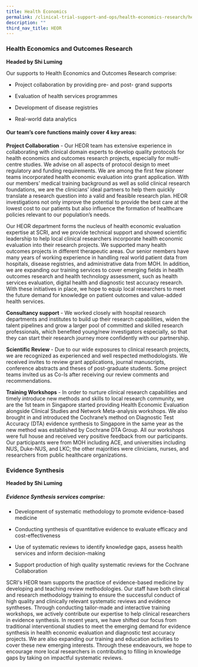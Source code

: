 ```yaml
---
title: Health Economics
permalink: /clinical-trial-support-and-ops/health-economics-research/health-economics/
description: ""
third_nav_title: HEOR
---
```

### Health Economics and Outcomes Research

**Headed by Shi Luming**

Our supports to Health Economics and Outcomes Research comprise:

*   Project collaboration by providing pre- and post- grand supports
    
*   Evaluation of health services programmes
    
*   Development of disease registries 
    
*   Real-world data analytics
    

#### Our team’s core functions mainly cover 4 key areas: 

**Project Collaboration** - Our HEOR team has extensive experience in collaborating with clinical domain experts to develop quality protocols for health economics and outcomes research projects, especially for multi-centre studies. We advise on all aspects of protocol design to meet regulatory and funding requirements. We are among the first few pioneer teams incorporated health economic evaluation into grant application. With our members’ medical training background as well as solid clinical research foundations, we are the clinicians’ ideal partners to help them quickly translate a research question into a valid and feasible research plan. HEOR investigations not only improve the potential to provide the best care at the lowest cost to our patients but also influence the formation of healthcare policies relevant to our population’s needs. 

Our HEOR department forms the nucleus of health economic evaluation expertise at SCRI, and we provide technical support and showed scientific leadership to help local clinical researchers incorporate health economic evaluation into their research projects. We supported many health outcomes projects in different therapeutic areas. Our senior members have many years of working experience in handling real world patient data from hospitals, disease registries, and administrative data from MOH. In addition, we are expanding our training services to cover emerging fields in health outcomes research and health technology assessment, such as health services evaluation, digital health and diagnostic test accuracy research. With these initiatives in place, we hope to equip local researchers to meet the future demand for knowledge on patient outcomes and value-added health services.

**Consultancy support** - We worked closely with hospital research departments and institutes to build up their research capabilities, widen the talent pipelines and grow a larger pool of committed and skilled research professionals, which benefited young/new investigators especially, so that they can start their research journey more confidently with our partnership. 

  
**Scientific Review** - Due to our wide exposures to clinical research projects, we are recognized as experienced and well respected methodologists. We received invites to review grant applications, journal manuscripts, conference abstracts and theses of post-graduate students. Some project teams invited us as Co-Is after receiving our review comments and recommendations.

**Training Workshops** - In order to nurture clinical research capabilities and timely introduce new methods and skills to local research community, we are the 1st team in Singapore started providing Health Economic Evaluation alongside Clinical Studies and Network Meta-analysis workshops. We also brought in and introduced the Cochrane’s method on Diagnostic Test Accuracy (DTA) evidence synthesis to Singapore in the same year as the new method was established by Cochrane DTA Group. All our workshops were full house and received very positive feedback from our participants. Our participants were from MOH including ACE, and universities including NUS, Duke-NUS, and LKC; the other majorities were clinicians, nurses, and researchers from public healthcare organizations.


### Evidence Synthesis

**Headed by Shi Luming**

##### Evidence Synthesis services comprise:

*   Development of systematic methodology to promote evidence-based medicine
    
*   Conducting synthesis of quantitative evidence to evaluate efficacy and cost-effectiveness
    
*   Use of systematic reviews to identify knowledge gaps, assess health services and inform decision-making
    
*   Support production of high quality systematic reviews for the Cochrane Collaboration
    

SCRI's HEOR team supports the practice of evidence-based medicine by developing and teaching review methodologies. Our staff have both clinical and research methodology training to ensure the successful conduct of high quality and clinically relevant systematic reviews and evidence syntheses. Through conducting tailor-made and interactive training workshops, we actively contribute our expertise to help clinical researchers in evidence synthesis. In recent years, we have shifted our focus from traditional interventional studies to meet the emerging demand for evidence synthesis in health economic evaluation and diagnostic test accuracy projects. We are also expanding our training and education activities to cover these new emerging interests. Through these endeavours, we hope to encourage more local researchers in contributing to filling in knowledge gaps by taking on impactful systematic reviews.